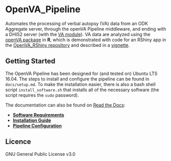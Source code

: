 # OpenVA_Pipeline

Automates the processing of verbal autopsy (VA) data from an ODK Aggregate server, through the openVA Pipeline middleware, 
and ending with a DHIS2 server (with the [VA module](https://github.com/SwissTPH/dhis2_va_draft)). VA data are analyzed
using the [openVA package](https://github.com/richardli/openVA) in **R**, which is demonstrated with code for an RShiny app
in the [OpenVA_RShiny repository](https://github.com/D4H-CRVS/OpenVA_RShiny) and described in a [vignette](https://github.com/D4H-CRVS/OpenVA_RShiny/blob/master/shiny-openVA-vignette.pdf).

## Getting Started

The OpenVA Pipeline has been designed for (and tested on) Ubuntu LTS 16.04.  The steps to install and configure the pipeline
can be found in `docs/setup.md`. To make the installation easier, there is also a bash shell script `install_software.sh` 
that installs all of the necessary software (the script requires the `sudo` password).

The documentation can also be found on [Read the Docs](https://openva-pipeline.readthedocs.io/en/latest/):

- [**Software Requirements**](https://openva-pipeline.readthedocs.io/en/latest/software.html) 
- [**Installation Guide**](https://openva-pipeline.readthedocs.io/en/latest/install.html)
- [**Pipeline Configuration**](https://openva-pipeline.readthedocs.io/en/latest/config.html)

## Licence
GNU General Public License v3.0

